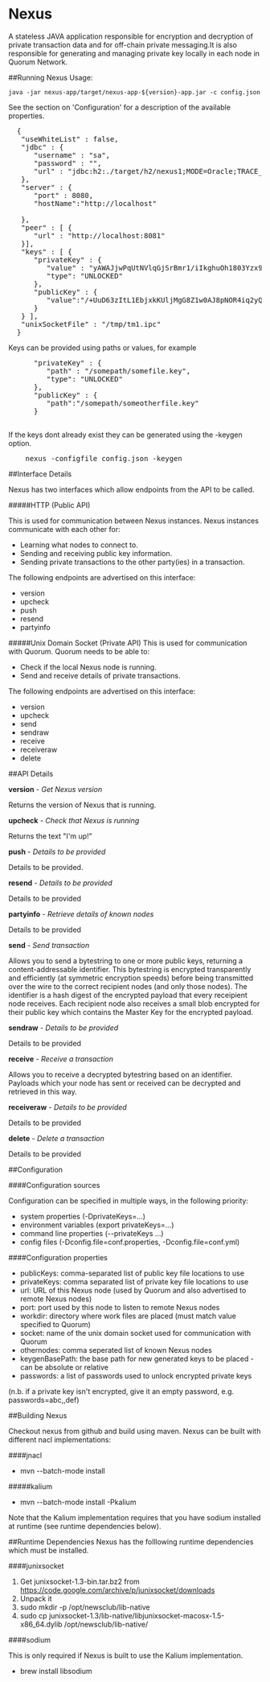 # Nexus
A stateless JAVA application responsible for encryption and decryption of private transaction data and for off-chain private messaging.It is also responsible for generating and managing private key locally in each node in Quorum Network.

##Running Nexus
Usage:

`java -jar nexus-app/target/nexus-app-${version}-app.jar -c config.json`

See the section on 'Configuration' for a description of the available properties.


<pre>
  {
   "useWhiteList" : false,
   "jdbc" : {
      "username" : "sa",
      "password" : "",
      "url" : "jdbc:h2:./target/h2/nexus1;MODE=Oracle;TRACE_LEVEL_SYSTEM_OUT=0"
   },
   "server" : {
      "port" : 8080,
      "hostName":"http://localhost"

   },
   "peer" : [ {
      "url" : "http://localhost:8081"
   }],
   "keys" : [ {
      "privateKey" : {
         "value" : "yAWAJjwPqUtNVlqGjSrBmr1/iIkghuOh1803Yzx9jLM=",
         "type": "UNLOCKED"
      },
      "publicKey" : {
         "value":"/+UuD63zItL1EbjxkKUljMgG8Z1w0AJ8pNOR4iq2yQc="
      }
   } ],
   "unixSocketFile" : "/tmp/tm1.ipc"
  }
</pre>

Keys can be provided using paths or values, for example 

<pre>
      "privateKey" : {
         "path" : "/somepath/somefile.key",
         "type": "UNLOCKED"
      },
      "publicKey" : {
         "path":"/somepath/someotherfile.key"
      }

</pre>


If the keys dont already exist they can be generated using the -keygen option. 

<pre>
    nexus -configfile config.json -keygen
</pre>


##Interface Details

Nexus has two interfaces which allow endpoints from the API to be called.

#####HTTP (Public API)

This is used for communication between Nexus instances.
Nexus instances communicate with each other for:
- Learning what nodes to connect to.
- Sending and receiving public key information.
- Sending private transactions to the other party(ies) in a transaction.

The following endpoints are advertised on this interface:
- version
- upcheck
- push
- resend
- partyinfo

#####Unix Domain Socket (Private API)
This is used for communication with Quorum.
Quorum needs to be able to:
- Check if the local Nexus node is running.
- Send and receive details of private transactions.

The following endpoints are advertised on this interface:
- version
- upcheck
- send
- sendraw
- receive
- receiveraw
- delete

##API Details

**version** - _Get Nexus version_

Returns the version of Nexus that is running.

**upcheck** - _Check that Nexus is running_

Returns the text "I'm up!"

**push** - _Details to be provided_

Details to be provided.

**resend** - _Details to be provided_

Details to be provided

**partyinfo** - _Retrieve details of known nodes_

Details to be provided

**send** - _Send transaction_

Allows you to send a bytestring to one or more public keys,
returning a content-addressable identifier.
This bytestring is encrypted transparently and efficiently (at symmetric encryption speeds)
before being transmitted over the wire to the correct recipient nodes (and only those nodes).
The identifier is a hash digest of the encrypted payload that every receipient node receives.
Each recipient node also receives a small blob encrypted for their public key which contains
the Master Key for the encrypted payload.

**sendraw** - _Details to be provided_

Details to be provided

**receive** - _Receive a transaction_

Allows you to receive a decrypted bytestring based on an identifier.
Payloads which your node has sent or received can be decrypted and retrieved in this way.

**receiveraw** - _Details to be provided_ 

Details to be provided

**delete** - _Delete a transaction_ 

Details to be provided

##Configuration

####Configuration sources

Configuration can be specified in multiple ways, in the following priority:
- system properties (-DprivateKeys=...)
- environment variables (export privateKeys=...)
- command line properties (--privateKeys ...)
- config files (-Dconfig.file=conf.properties, -Dconfig.file=conf.yml)

####Configuration properties

* publicKeys: comma-separated list of public key file locations to use
* privateKeys: comma separated list of private key file locations to use
* url: URL of this Nexus node (used by Quorum and also advertised to remote Nexus nodes)
* port: port used by this node to listen to remote Nexus nodes
* workdir: directory where work files are placed (must match value specified to Quorum)
* socket: name of the unix domain socket used for communication with Quorum
* othernodes: comma seperated list of known Nexus nodes
* keygenBasePath: the base path for new generated keys to be placed - can be absolute or relative
* passwords: a list of passwords used to unlock encrypted private keys

(n.b. if a private key isn't encrypted, give it an empty password, e.g. passwords=abc,,def)

##Building Nexus

Checkout nexus from github and build using maven.
Nexus can be built with different nacl implementations:

####jnacl

* mvn --batch-mode install

#####kalium

* mvn --batch-mode install -Pkalium

Note that the Kalium implementation requires that you have sodium installed at runtime (see runtime dependencies below).

##Runtime Dependencies
Nexus has the folllowing runtime dependencies which must be installed.

####junixsocket

1. Get junixsocket-1.3-bin.tar.bz2 from https://code.google.com/archive/p/junixsocket/downloads
2. Unpack it
4. sudo mkdir -p /opt/newsclub/lib-native
5. sudo cp junixsocket-1.3/lib-native/libjunixsocket-macosx-1.5-x86_64.dylib /opt/newsclub/lib-native/

####sodium

This is only required if Nexus is built to use the Kalium implementation.
* brew install libsodium
